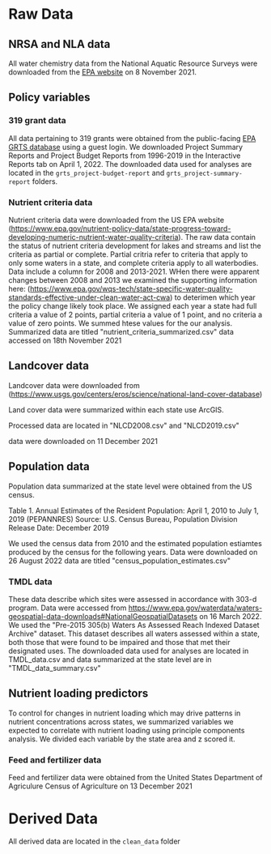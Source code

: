 # Raw Data

## NRSA and NLA data
All water chemistry data from the National Aquatic Resource Surveys were downloaded from the [EPA website](https://www.epa.gov/national-aquatic-resource-surveys/data-national-aquatic-resource-surveys) on 8 November 2021. 

## Policy variables
### 319 grant data
All data pertaining to 319 grants were obtained from the public-facing [EPA GRTS database](https://ofmpub.epa.gov/apex/grts/f?p=109:5000::::::) using a guest login. 
We downloaded Project Summary Reports and Project Budget Reports from 1996-2019 in the Interactive Reports tab on April 1, 2022. 
The downloaded data used for analyses are located in the `grts_project-budget-report` and `grts_project-summary-report` folders.

### Nutrient criteria data

Nutrient criteria data were downloaded from the US EPA website (https://www.epa.gov/nutrient-policy-data/state-progress-toward-developing-numeric-nutrient-water-quality-criteria). The raw data contain the status of nutrient criteria development for lakes and streams and list the criteria as partial or complete. Partial critria refer to criteria that apply to only some waters in a state, and complete criteria apply to all waterbodies. Data include a column for 2008 and 2013-2021. WHen there were apparent changes between 2008 and 2013 we examined the supporting information here: (https://www.epa.gov/wqs-tech/state-specific-water-quality-standards-effective-under-clean-water-act-cwa) to deterimen which year the policy change likely took place. We assigned each year a state had full criteria a value of 2 points, partial criteria a value of 1 point, and no criteria a value of zero points. We summed htese values for the our analysis.
Summarized data are titled "nutrient_criteria_summarized.csv"
data accessed on 18th November 2021

## Landcover data
Landcover data were downloaded from (https://www.usgs.gov/centers/eros/science/national-land-cover-database)

Land cover data were summarized within each state use ArcGIS.

Processed data are located in "NLCD2008.csv" and "NLCD2019.csv"

data were downloaded on 11 December 2021

## Population data
Population data summarized at the state level were obtained from the US census. 

Table 1. Annual Estimates of the Resident Population: April 1, 2010 to July 1, 2019 (PEPANNRES)
Source: U.S. Census Bureau, Population Division 
Release Date: December 2019

We used the census data from 2010 and the estimated population estiamtes produced by the census for the following years.
Data were downloaded on 26 August 2022
data are titled "census_population_estimates.csv"


### TMDL data

These data describe which sites were assessed in accordance with 303-d program. Data were accessed from https://www.epa.gov/waterdata/waters-geospatial-data-downloads#NationalGeospatialDatasets on 16 March 2022. We used the "Pre-2015 305(b) Waters As Assessed Reach Indexed Dataset Archive" dataset. This dataset describes all waters assessed within a state, both those that were found to be impaired and those that met their designated uses. 
The downloaded data used for analyses are located in TMDL_data.csv and data summarized at the state level are in
"TMDL_data_summary.csv"

## Nutrient loading predictors
To control for changes in nutrient loading which may drive patterns in nutrient concentrations across states, we summarized variables we expected to correlate with nutrient loading using principle components analysis. We divided each variable by the state area and z scored it.

### Feed and fertilizer data
Feed and fertilizer data were obtained from the United States Department of Agriculure Census of Agriculture on 13 December 2021


# Derived Data
All derived data are located in the `clean_data` folder

